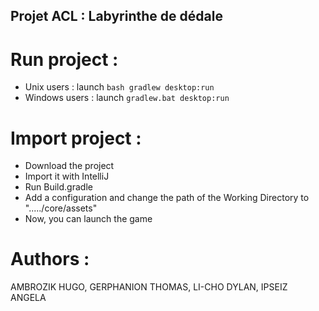 ## Projet ACL : Labyrinthe de dédale


# Run project :

* Unix users : launch ``` bash gradlew desktop:run ```
* Windows users : launch ``` gradlew.bat desktop:run ```

# Import project :

* Download the project 
* Import it with IntelliJ
* Run Build.gradle
* Add a configuration and change the path of the Working Directory to "...../core/assets"
* Now, you can launch the game

# Authors : 
AMBROZIK HUGO, GERPHANION THOMAS, LI-CHO  DYLAN,  IPSEIZ  ANGELA


